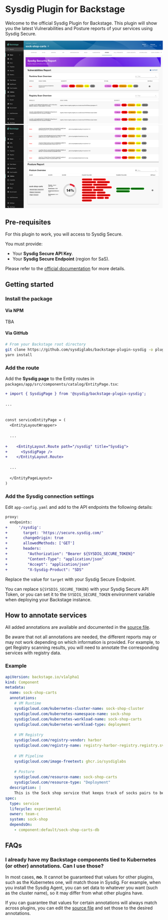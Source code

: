 # Sysdig Plugin for Backstage


Welcome to the official Sysdig Plugin for Backstage. This plugin will show you the latest Vulnerabilities and Posture reports of your services using Sysdig Secure.

![Example](img/example1.png)
![Example](img/example2.png)

## Pre-requisites

For this plugin to work, you will access to Sysdig Secure.

You must provide:

- Your **Sysdig Secure API Key**.
- Your **Sysdig Secure Endpoint** (region for SaS).

Please refer to the [official documentation](https://docs.sysdig.com/en/docs/administration/saas-regions-and-ip-ranges/) for more details.

## Getting started


### Install the package

#### Via NPM

TBA

<!-- ```bash
# From your Backstage root directory
yarn --cwd packages/app add @sysdig/backstage-plugin-sysdig
``` -->

#### Via GitHub

```bash
# From your Backstage root directory
git clone https://github.com/sysdiglabs/backstage-plugin-sysdig -o plugins/sysdig
yarn install
```

### Add the route

Add the **Sysdig page** to the Entity routes in `packages/app/src/components/catalog/EntityPage.tsx`:

```diff
+ import { SysdigPage } from '@sysdig/backstage-plugin-sysdig';

...


const serviceEntityPage = (
  <EntityLayoutWrapper>

  ...

+    <EntityLayout.Route path="/sysdig" title="Sysdig">
+      <SysdigPage />
+    </EntityLayout.Route>

  ...

  </EntityPageLayout>
)
```

### Add the Sysdig connection settings

Edit `app-config.yaml` and add to the API endpoints the following details:

```diff
proxy:
  endpoints:
+     '/sysdig':
+       target: 'https://secure.sysdig.com/'
+       changeOrigin: true
+       allowedMethods: ['GET']
+       headers:
+         "Authorization": "Bearer ${SYSDIG_SECURE_TOKEN}"
+         "Content-Type": "application/json"
+         "Accept": "application/json"
+         "X-Sysdig-Product": "SDS"
```

Replace the value for `target` with your Sysdig Secure Endpoint.

You can replace `${SYSDIG_SECURE_TOKEN}` with your Sysdig Secure API Token, or you can set it to the `SYSDIG_SECURE_TOKEN` environment variable when deploying your Backstage instance.


## How to annotate services

All added annotations are available and documented in the [source file](./src/lib/annotations.ts).

Be aware that not all annotations are needed, the different reports may or may not work depending on which information is provided. For example, to get Registry scanning results, you will need to annotate the corresponding services with registry data.

### Example

```yaml
apiVersion: backstage.io/v1alpha1
kind: Component
metadata:
  name: sock-shop-carts
  annotations:
    # VM Runtime
    sysdigcloud.com/kubernetes-cluster-name: sock-shop-cluster
    sysdigcloud.com/kubernetes-namespace-name: sock-shop
    sysdigcloud.com/kubernetes-workload-name: sock-shop-carts
    sysdigcloud.com/kubernetes-workload-type: deployment

    # VM Registry
    sysdigcloud.com/registry-vendor: harbor
    sysdigcloud.com/registry-name: registry-harbor-registry.registry.svc.cluster.local:5443

    # VM Pipeline
    sysdigcloud.com/image-freetext: ghcr.io/sysdiglabs
    
    # Posture
    sysdigcloud.com/resource-name: sock-shop-carts
    sysdigcloud.com/resource-type: "Deployment"
  description: |
    This is the Sock shop service that keeps track of socks pairs to be purchased.
spec:
  type: service
  lifecycle: experimental
  owner: team-c
  system: sock-shop
  dependsOn:
    - component:default/sock-shop-carts-db

```


## FAQs

### I already have my Backstage components tied to Kubernetes (or other) annotations. Can I use those?

In most cases, **no**. It cannot be guaranteed that values for other plugins, such as the Kubernetes one, will match those in Sysdig. For example, when you install the Sysdig Agent, you can set data to whatever you want (such as the cluster name), so it may differ from what other plugins have.

If you can guarantee that values for certain annotations will always match across plugins, you can edit the [source file](./src/lib/annotations.ts) and set those to the desired annotations.